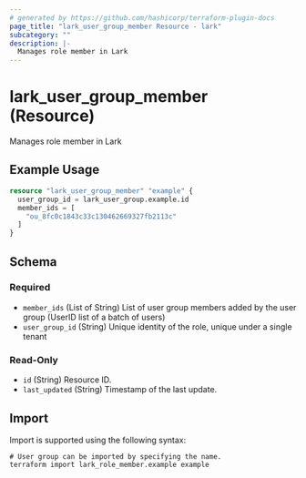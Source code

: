 ```yaml
---
# generated by https://github.com/hashicorp/terraform-plugin-docs
page_title: "lark_user_group_member Resource - lark"
subcategory: ""
description: |-
  Manages role member in Lark
---
```


# lark_user_group_member (Resource)

Manages role member in Lark

## Example Usage

```terraform
resource "lark_user_group_member" "example" {
  user_group_id = lark_user_group.example.id
  member_ids = [
    "ou_8fc0c1843c33c130462669327fb2113c"
  ]
}
```

<!-- schema generated by tfplugindocs -->
## Schema

### Required

- `member_ids` (List of String) List of user group members added by the user group (UserID list of a batch of users)
- `user_group_id` (String) Unique identity of the role, unique under a single tenant

### Read-Only

- `id` (String) Resource ID.
- `last_updated` (String) Timestamp of the last update.

## Import

Import is supported using the following syntax:

```shell
# User group can be imported by specifying the name.
terraform import lark_role_member.example example
```

